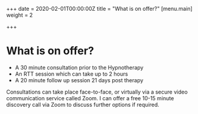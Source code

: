 +++
date = 2020-02-01T00:00:00Z
title = "What is on offer?"
[menu.main]
weight = 2

+++
# What is on offer?

* A 30 minute consultation prior to the Hypnotherapy
* An RTT session which can take up to 2 hours
* A 20 minute follow up session 21 days post therapy

Consultations can take place face-to-face, or virtually via a secure video communication service called Zoom. I can offer a free 10-15 minute discovery call via Zoom to discuss further options if required.